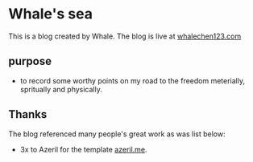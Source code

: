 # Whale's sea

This is a blog created by Whale. The blog is live at [whalechen123.com](http://whalechen123.com) 

## purpose
- to record some worthy points on my road to the freedom meterially, spritually and physically. 

## Thanks

The blog referenced many people's great work as was list below:

* 3x to Azeril for the template [azeril.me](http://azeril.me/).


